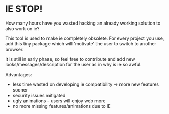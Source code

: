 # IE STOP!

How many hours have you wasted hacking an already working solution to also work on ie?

This tool is used to make ie completely obsolete. For every project you use, add this tiny package which will 'motivate' the user to switch to another browser.

It is still in early phase, so feel free to contribute and add new looks/messages/description for the user as in why is ie so awful.

Advantages:
- less time wasted on developing ie compatibility -> more new features sooner
- security issues mitigated
- ugly animations - users will enjoy web more
- no more missing features/animations due to IE
